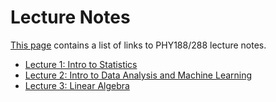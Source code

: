 Lecture Notes
=============

[This page](https://phy188-288-ucb.github.io/seljak-fall-2020/lectures/) contains a list of links to PHY188/288 lecture notes.

 - [Lecture 1: Intro to Statistics](
       https://raw.githubusercontent.com/phy188-288-ucb/seljak-fall-2020/master/lecture-notes/Lecture1_fall2020.pdf
    )
 - [Lecture 2: Intro to Data Analysis and Machine Learning](
       https://raw.githubusercontent.com/phy188-288-ucb/seljak-fall-2020/master/lecture-notes/Lecture2_fall2020.pdf
    )
 - [Lecture 3: Linear Algebra](
       https://raw.githubusercontent.com/phy188-288-ucb/seljak-fall-2020/master/lecture-notes/Lecture3_fall2020.pdf
    )
    
<!-- 
 - [Lecture 4: Linear Algebra](
       https://raw.githubusercontent.com/phy188-288-ucb/seljak-fall-2019/master/lecture-notes/Lecture4_new.pdf
    )
 - [Lecture 5: Information Theory, Entropy, Experiment Design](
       https://raw.githubusercontent.com/phy188-288-ucb/seljak-fall-2019/master/lecture-notes/Lecture5_new.pdf
    )
 - [Lecture 6: Nonlinear Equations and Optimization](
       https://raw.githubusercontent.com/phy188-288-ucb/seljak-fall-2019/master/lecture-notes/Lecture6_new.pdf
    )
 - [Lecture 7: Monte Carlo Sampling and Integration](
       https://raw.githubusercontent.com/phy188-288-ucb/seljak-fall-2019/master/lecture-notes/Lecture7_new.pdf
    )
 - [Lecture 8: Advanced Bayesian Concepts (Probabilistic graphical models, Hierarchical Bayesian models, etc)](
       https://raw.githubusercontent.com/phy188-288-ucb/seljak-fall-2019/master/lecture-notes/Lecture8_new.pdf
    )
 - [Lecture 9: Distributional Approximations](
       https://raw.githubusercontent.com/phy188-288-ucb/seljak-fall-2019/master/lecture-notes/Lecture9_new.pdf
    )
 - [Lecture 10: Best Practices of Statistical Analysis](
       https://raw.githubusercontent.com/phy188-288-ucb/seljak-fall-2019/master/lecture-notes/Lecture10_new.pdf
    )
 - [Lecture 11: From Interpolation to Regressions to Gaussian Processes](
       https://raw.githubusercontent.com/phy188-288-ucb/seljak-fall-2019/master/lecture-notes/Lecture11_new.pdf
    )
 - [Lecture 12: Fourier Methods](
       https://raw.githubusercontent.com/phy188-288-ucb/seljak-fall-2019/master/lecture-notes/Lecture12_new.pdf
    )
 - [Lecture 13: Classification](
       https://raw.githubusercontent.com/phy188-288-ucb/seljak-fall-2019/master/lecture-notes/Lecture13_new.pdf
    )
 - [Lecture 14: Neural Networks, Deep Networks, Convolutional Nets, etc](
       https://raw.githubusercontent.com/phy188-288-ucb/seljak-fall-2019/master/lecture-notes/Lecture14_new.pdf
    )

<!-- - [Lecture Notes Aug 24, 2017](
       https://raw.githubusercontent.com/bccp/seljak-phy151-fall-2017/master/lecture-notes/lecture-1.pdf)-->


<!-- A full list can be found at on [github](https://github.com/phy188-288-ucb/seljak-fall-2019/tree/master/lecture-notes/)

